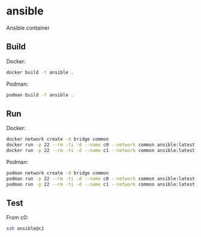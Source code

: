 # ansible
Ansible container

## Build
Docker:

```bash
docker build -t ansible .
```

Podman:

```bash
podman build -t ansible .
```

## Run

Docker:

```bash
docker network create -d bridge common
docker run -p 22 --rm -ti -d --name c0 --network common ansible:latest bash
docker run -p 22 --rm -ti -d --name c1 --network common ansible:latest bash
```

Podman:

```bash
podman network create -d bridge common
podman run -p 22 --rm -ti -d --name c0 --network common ansible:latest bash
podman run -p 22 --rm -ti -d --name c1 --network common ansible:latest bash
```

## Test

From c0:

```bash
ssh ansible@c1
```
